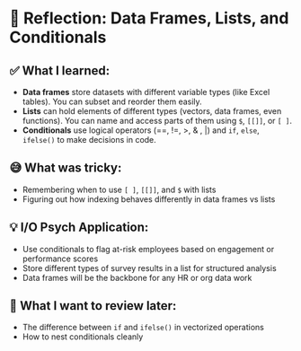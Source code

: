 # 🧠 Reflection: Data Frames, Lists, and Conditionals

## ✅ What I learned:
- **Data frames** store datasets with different variable types (like Excel tables). You can subset and reorder them easily.
- **Lists** can hold elements of different types (vectors, data frames, even functions). You can name and access parts of them using `$`, `[[]]`, or `[ ]`.
- **Conditionals** use logical operators (==, !=, >, & , |) and `if`, `else`, `ifelse()` to make decisions in code.

## 😅 What was tricky:
- Remembering when to use `[ ]`, `[[]]`, and `$` with lists
- Figuring out how indexing behaves differently in data frames vs lists

## 💡 I/O Psych Application:
- Use conditionals to flag at-risk employees based on engagement or performance scores
- Store different types of survey results in a list for structured analysis
- Data frames will be the backbone for any HR or org data work

## 🔁 What I want to review later:
- The difference between `if` and `ifelse()` in vectorized operations
- How to nest conditionals cleanly

